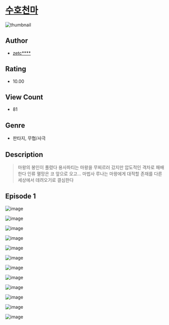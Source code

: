 # [수호천마](https://comic.naver.com/challenge/list?titleId=811246)
![thumbnail](https://image-comic.pstatic.net/user_contents_data/challenge_comic/2023/05/25/upload_3474308748698270049_480x623.jpeg)

## Author
- [zetc****](https://comic.naver.com/artistTitle?id=367253)

## Rating
- 10.00

## View Count
- 81

## Genre
- 판타지, 무협/사극

## Description
> 마왕의 봉인이 풀렸다 용사파티는 마왕을 무찌르러 갔지만 압도적인 격차로 패배한다 인류 멸망은 코 앞으로 오고... 마법사 루나는 마왕에게 대적할 존재를 다른 세상에서 데려오기로 결심한다


## Episode 1
![image](https://image-comic.pstatic.net/user_contents_data/challenge_comic/2023/05/26/367253/upload_7233963213658995000.jpeg)

![image](https://image-comic.pstatic.net/user_contents_data/challenge_comic/2023/05/25/367253/upload_3630573316973279330.jpeg)

![image](https://image-comic.pstatic.net/user_contents_data/challenge_comic/2023/05/25/367253/upload_7089057456000098871.jpeg)

![image](https://image-comic.pstatic.net/user_contents_data/challenge_comic/2023/05/25/367253/upload_7017843186659242598.jpeg)

![image](https://image-comic.pstatic.net/user_contents_data/challenge_comic/2023/05/25/367253/upload_3702580342807410993.jpeg)

![image](https://image-comic.pstatic.net/user_contents_data/challenge_comic/2023/05/26/367253/upload_3618423714241394232.jpeg)

![image](https://image-comic.pstatic.net/user_contents_data/challenge_comic/2023/05/26/367253/upload_3545513101046670132.jpeg)

![image](https://image-comic.pstatic.net/user_contents_data/challenge_comic/2023/05/25/367253/upload_3545850672507413347.jpeg)

![image](https://image-comic.pstatic.net/user_contents_data/challenge_comic/2023/05/25/367253/upload_3631699229765034296.jpeg)

![image](https://image-comic.pstatic.net/user_contents_data/challenge_comic/2023/05/25/367253/upload_3846693545816974900.jpeg)

![image](https://image-comic.pstatic.net/user_contents_data/challenge_comic/2023/05/25/367253/upload_7219323396757414756.jpeg)

![image](https://image-comic.pstatic.net/user_contents_data/challenge_comic/2023/05/25/367253/upload_7005179213593655092.jpeg)
